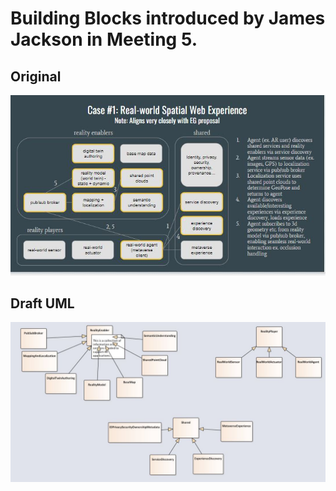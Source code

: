 # Building Blocks introduced by James Jackson in Meeting 5.
## Original


![Building Blocks](https://github.com/MetaverseStandards/Virtual-Real-Integration/blob/main/images/JJBB.JPG)

## Draft UML

![Building Blocks](https://github.com/MetaverseStandards/Virtual-Real-Integration/blob/main/src/buildingblocks/BuildingBlocks_UML.JPG)

